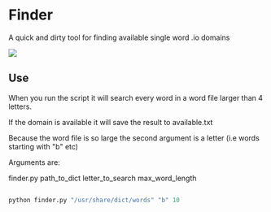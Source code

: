 # Finder

A quick and dirty tool for finding available single word .io domains

![](https://raw.github.com/owainlewis/domain-finder/master/preview.png)

## Use

When you run the script it will search every word in a word file larger than 4 letters. 

If the domain is available it will save the result to available.txt

Because the word file is so large the second argument is a letter (i.e words starting with "b" etc)

Arguments are:

finder.py path_to_dict letter_to_search max_word_length

```python

python finder.py "/usr/share/dict/words" "b" 10

```